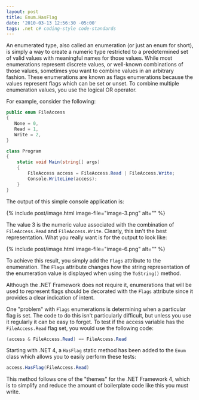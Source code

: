 ```yaml
---
layout: post
title: Enum.HasFlag
date: '2010-03-13 12:56:30 -05:00'
tags: .net c# coding-style code-standards
---
```


An enumerated type, also called an enumeration (or just an enum for short), is simply a way to create a numeric type restricted to a predetermined set of valid values with meaningful names for those values. While most enumerations represent discrete values, or well-known combinations of those values, sometimes you want to combine values in an arbitrary fashion. These enumerations are known as flags enumerations because the values represent flags which can be set or unset. To combine multiple enumeration values, you use the logical OR operator. 

For example, consider the following:
 
```csharp
public enum FileAccess
{
   None = 0,
   Read = 1,
   Write = 2,
}

class Program
{
    static void Main(string[] args)
    {
        FileAccess access = FileAccess.Read | FileAccess.Write;
        Console.WriteLine(access);
    }
}
```
The output of this simple console application is:

{% include post/image.html image-file="image-3.png" alt="" %} 

The value 3 is the numeric value associated with the combination of `FileAccess.Read` and `FileAccess.Write`. Clearly, this isn't the best representation. What you really want is for the output to look like:

{% include post/image.html image-file="image-6.png" alt="" %} 

To achieve this result, you simply add the `Flags` attribute to the enumeration. The `Flags` attribute changes how the string representation of the enumeration value is displayed when using the `ToString()` method.

Although the .NET Framework does not require it, enumerations that will be used to represent flags should be decorated with the `Flags` attribute since it provides a clear indication of intent.

One "problem" with `Flags` enumerations is determining when a particular flag is set. The code to do this isn't particularly difficult, but unless you use it regularly it can be easy to forget. To test if the access variable has the `FileAccess.Read` flag set, you would use the following code:

```csharp
(access & FileAccess.Read) == FileAccess.Read
```

Starting with .NET 4, a `HasFlag` static method has been added to the `Enum` class which allows you to easily perform these tests:


```csharp
access.HasFlag(FileAccess.Read)
```

This method follows one of the "themes" for the .NET Framework 4, which is to simplify and reduce the amount of boilerplate code like this you must write.
